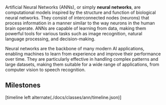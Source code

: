
Artificial Neural Networks (ANNs), or simply **neural networks**, are computational models inspired by the structure and function of biological neural networks. They consist of interconnected nodes (neurons) that process information in a manner similar to the way neurons in the human brain operate. ANNs are capable of learning from data, making them powerful tools for various tasks such as image recognition, natural language processing, and decision-making.

Neural networks are the backbone of many modern AI applications, enabling machines to learn from experience and improve their performance over time. They are particularly effective in handling complex patterns and large datasets, making them suitable for a wide range of applications, from computer vision to speech recognition.

## Milestones

[timeline left alternate(./docs/classes/ann/timeline.json)]

[^1]: **Hodgkin–Huxley model.**
Alan Hodgkin and Andrew Huxley develop a mathematical model of the action potential in neurons, describing how neurons transmit signals through electrical impulses. This model is foundational for understanding neural dynamics and influences the development of artificial neural networks.
*Hodgkin, A. L., Huxley, A. F. (1952). A quantitative description of membrane current and its application to conduction and excitation in nerve.*
[:octicons-book-24:](https://doi.org/10.1113/jphysiol.1952.sp004764){target='_blank'}
[:material-wikipedia:](https://en.wikipedia.org/wiki/Hodgkin%E2%80%93Huxley_model){target='_blank'}
[:octicons-download-24:](https://www.its.caltech.edu/~jkenny/nb250c/papers/hodgkin_52_5.pdf){target='_blank'} [:medal:](https://www.nobelprize.org/prizes/medicine/1963/summary/){target='_blank'}.

[^2]: **Visual Cortex and Monocular Deprivation.**
David H. Hubel and Torsten N. Wiesel conduct pioneering research on the visual cortex of cats, demonstrating how visual experience shapes neural development. Their work on monocular deprivation shows that depriving one eye of visual input during a critical period leads to permanent changes in the visual cortex, highlighting the importance of experience in neural plasticity.
*Hubel, D. H., & Wiesel, T. N. (1963). Effects of monocular deprivation in kittens.*
[:octicons-book-24:](https://doi.org/10.1007/bf00348878){target='_blank'}
[:octicons-download-24:](https://cw.fel.cvut.cz/b241/_media/courses/a6m33ksy/hubel-wiesel-1964-kittens.pdf){target='_blank'}
[:medal:](https://www.nobelprize.org/prizes/medicine/1981/summary/){target='_blank'}.

[^3]: **Neocognitron.** Kunihiko Fukushima develops the Neocognitron, an early convolutional neural network (CNN) model that mimics the hierarchical structure of the visual cortex. This model is a precursor to modern CNNs and demonstrates the potential of hierarchical feature extraction in image recognition tasks.
*Fukushima, K. (1980). Neocognitron: A new algorithm for pattern recognition tolerant of deformations and shifts in position.*
[:octicons-book-24:](https://doi.org/10.1007/BF00344251){target='_blank'}
[:material-wikipedia:](https://en.wikipedia.org/wiki/Neocognitron){target='_blank'}
[:octicons-download-24:](https://www.cs.princeton.edu/courses/archive/spr08/cos598B/Readings/Fukushima1980.pdf){target='_blank'}.

[^4]: **Hopfield Networks.**
John Hopfield introduces Hopfield networks, a type of recurrent neural network that can serve as associative memory systems. These networks are capable of storing and recalling patterns, laying the groundwork for later developments in neural network architectures.
*Hopfield, J. J. (1982). Neural networks and physical systems with emergent collective computational abilities.*
[:octicons-book-24:](https://doi.org/10.1073/pnas.79.8.2554){target='_blank'}
[:material-wikipedia:](https://en.wikipedia.org/wiki/Hopfield_network){target='_blank'}
[:octicons-download-24:](https://www.dna.caltech.edu/courses/cs191/paperscs191/Hopfield82.pdf){target='_blank'} [:medal:](https://www.nobelprize.org/prizes/physics/2024/summary/){target='_blank'}.

[^5]: **Self-Organizing Maps (SOM).**
Teuvo Kohonen develops Self-Organizing Maps, a type of unsupervised learning algorithm that maps high-dimensional data onto a lower-dimensional grid. SOMs are used for clustering and visualization of complex data, providing insights into the structure of the data.
*Kohonen, T. (1982). Self-organized formation of topologically correct feature maps.*
[:octicons-book-24:](https://doi.org/10.1007/BF00337288){target='_blank'}
[:material-wikipedia:](https://en.wikipedia.org/wiki/Self-organizing_map){target='_blank'}
[:octicons-download-24:](https://tcosmo.github.io/assets/soms/doc/kohonen1982.pdf){target='_blank'}. 

[^6]: **Long Short-Term Memory (LSTM) Networks.**
Sepp Hochreiter and Jürgen Schmidhuber introduce LSTM networks, a type of recurrent neural network designed to learn long-term dependencies in sequential data. This architecture addresses the vanishing gradient problem in RNNs, enabling effective modeling of long-term dependencies in sequential data.
*Hochreiter, S., & Schmidhuber, J. (1997). Long short-term memory.*
[:octicons-book-24:](https://doi.org/10.1162/neco.1997.9.8.1735){target='_blank'}
[:material-wikipedia:](https://en.wikipedia.org/wiki/Long_short-term_memory){target='_blank'}
[:octicons-download-24:](https://www.bioinf.jku.at/publications/older/2604.pdf){target='_blank'}".

[^7]: **Residual Networks (ResNets).**
Kaiming He, Xiangyu Zhang, Shaoqing Ren, and Jian Sun introduce Residual Networks (ResNets), a deep learning architecture that uses skip connections to allow gradients to flow more easily through deep networks. This architecture enables the training of very deep neural networks, significantly improving performance on image recognition tasks.
*He, K., Zhang, X., Ren, S., & Sun, J. (2015). Deep residual learning for image recognition.*
[:octicons-book-24:](https://doi.org/10.1109/CVPR.2016.90){target='_blank'}
[:material-wikipedia:](https://en.wikipedia.org/wiki/Residual_network){target='_blank'}
[:octicons-download-24:](https://arxiv.org/pdf/1512.03385){target='_blank'}
